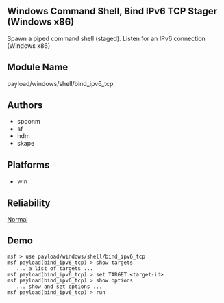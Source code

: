 ## Windows Command Shell, Bind IPv6 TCP Stager (Windows x86)

Spawn a piped command shell (staged). Listen for an IPv6 
connection (Windows x86)


## Module Name
payload/windows/shell/bind_ipv6_tcp

## Authors
* spoonm
* sf
* hdm
* skape





## Platforms
* win

## Reliability
[Normal](https://github.com/rapid7/metasploit-framework/wiki/Exploit-Ranking)

## Demo

```
msf > use payload/windows/shell/bind_ipv6_tcp
msf payload(bind_ipv6_tcp) > show targets
   ... a list of targets ...
msf payload(bind_ipv6_tcp) > set TARGET <target-id>
msf payload(bind_ipv6_tcp) > show options
   ... show and set options ...
msf payload(bind_ipv6_tcp) > run
```
    
    